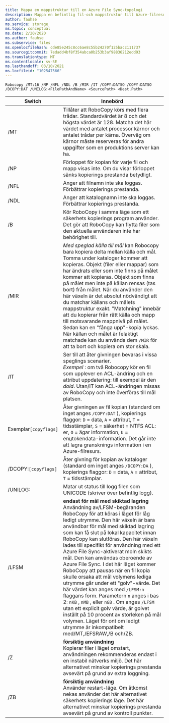 ```yaml
---
title: Mappa en mappstruktur till en Azure File Sync-topologi
description: Mappa en befintlig fil-och mappstruktur till Azure-filresurser för användning med Azure File Sync. Ett vanligt textblock som delas mellan migreringsjobb.
author: fauhse
ms.service: storage
ms.topic: conceptual
ms.date: 2/20/2020
ms.author: fauhse
ms.subservice: files
ms.openlocfilehash: cde85e245c8cc6ae8c55b24270f125bacc111737
ms.sourcegitcommit: 7edadd4bf8f354abca0b253b3af98836212edd93
ms.translationtype: MT
ms.contentlocale: sv-SE
ms.lasthandoff: 03/10/2021
ms.locfileid: "102547566"
---
```

```console
Robocopy /MT:16 /NP /NFL /NDL /B /MIR /IT /COPY:DATSO /COPY:DATSO /DCOPY:DAT /UNILOG:<FilePathAndName> <SourcePath> <Dest.Path> 
```

| Switch              | Innebörd |
|---------------------|---------|
| /MT                 | Tillåter att RoboCopy körs med flera trådar. Standardvärdet är 8 och det högsta värdet är 128. Matcha det här värdet med antalet processor kärnor och antalet trådar per kärna. Överväg om kärnor måste reserveras för andra uppgifter som en produktions server kan ha. |
| /NP                 | Förloppet för kopian för varje fil och mapp visas inte. Om du visar förloppet sänks kopierings prestanda betydligt. |
| /NFL                | Anger att filnamn inte ska loggas. Förbättrar kopierings prestanda. |
| /NDL                | Anger att katalognamn inte ska loggas. Förbättrar kopierings prestanda. |
| /B                  | Kör RoboCopy i samma läge som ett säkerhets kopierings program använder. Det gör att RoboCopy kan flytta filer som den aktuella användaren inte har behörighet till. |
| /MIR                | *Med speglad källa till mål* kan Robocopy bara kopiera delta mellan källa och mål. Tomma under kataloger kommer att kopieras. Objekt (filer eller mappar) som har ändrats eller som inte finns på målet kommer att kopieras. Objekt som finns på målet men inte på källan rensas (tas bort) från målet. När du använder den här växeln är det absolut nödvändigt att du matchar källans och målets mappstruktur exakt. "Matchning" innebär att du kopierar från rätt källa och mapp till motsvarande mappnivå på målet. Sedan kan en "fånga upp"-kopia lyckas. När källan och målet är felaktigt matchade kan du använda dem `/MIR` för att ta bort och kopiera om stor skala. |
| /IT                 | Ser till att åter givningen bevaras i vissa speglings scenarier. </br>*Exempel* : om två Robocopy kör en fil som upplever en ACL-ändring och en attribut uppdatering: till exempel är den *dold*. Utan/IT kan ACL-ändringen missas av RoboCopy och inte överföras till mål platsen. |
|Exemplar`[copyflags]`  | Åter givningen av fil kopian (standard om inget anges `/COPY:DAT` ), kopierings flaggor: `D` = data, `A` = attribut, `T` = tidsstämplar, `S` = säkerhet = NTFS ACL: er, `O` = ägar information, `U` = en<u>u</u>tokendata-information. Det går inte att lagra gransknings information i en Azure-filresurs. |
| /DCOPY:`[copyflags]`| Åter givning för kopian av kataloger (standard om inget anges `/DCOPY:DA` ), kopierings flaggor: `D` = data, `A` = attribut, `T` = tidsstämplar. |
| /UNILOG:<file name> | Matar ut status till logg filen som UNICODE (skriver över befintlig logg). |
| /LFSM               | **endast för mål med skiktad lagring** </br>Användning av/LFSM-begäranden RoboCopy för att köras i läget för låg ledigt utrymme. Den här växeln är bara användbar för mål med skiktad lagring som kan få slut på lokal kapacitet innan RoboCopy kan slutföras. Den här växeln lades till specifikt för användning med ett Azure File Sync-aktiverat moln skikts mål. Den kan användas oberoende av Azure File Sync. I det här läget kommer RoboCopy att pausas när en fil kopia skulle orsaka att mål volymens lediga utrymme går under ett "golv"-värde. Det här värdet kan anges med `/LFSM:n` flaggans form. Parametern `n` anges i bas 2: `nKB` , `nMB` , eller `nGB` . Om anges `/LFSM` utan ett explicit golv värde, är golvet inställt på 10 procent av storleken på mål volymen. Läget för ont om ledigt utrymme är inkompatibelt med/MT,/EFSRAW,/B och/ZB. |
| /Z                  | **försiktig användning** </br>Kopierar filer i läget omstart, användningen rekommenderas endast i en instabil nätverks miljö. Det här alternativet minskar kopierings prestanda avsevärt på grund av extra loggning. |
| /ZB                 | **försiktig användning** </br>Använder restart-läge. Om åtkomst nekas använder det här alternativet säkerhets kopierings läge. Det här alternativet minskar kopierings prestanda avsevärt på grund av kontroll punkter. |
   